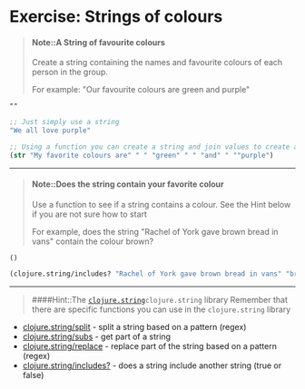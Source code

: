 # Exercise: Strings of colours

> #### Note::A String of favourite colours
> Create a string containing the names and favourite colours of each person in the group.
>
> For example: "Our favourite colours are green and purple"
```eval-clojure
""
```

<!--sec data-title="Reveal answer..." data-id="answer001" data-collapse=true ces-->

```clojure
;; Just simply use a string
"We all love purple"

;; Using a function you can create a string and join values to create a string
(str "My favorite colours are" " " "green" " " "and" " ""purple")
```

<!--endsec-->

------------------------------------------

> #### Note::Does the string contain your favorite colour
> Use a function to see if a string contains a colour.  See the Hint below if you are not sure how to start
>
> For example, does the string "Rachel of York gave brown bread in vans" contain the colour brown?
```eval-clojure
()
```

<!--sec data-title="Reveal answer..." data-id="answer002" data-collapse=true ces-->

```clojure
(clojure.string/includes? "Rachel of York gave brown bread in vans" "brown")
```
<!--endsec-->

------------------------------------------

> ####Hint::The [`clojure.string`](https://clojuredocs.org/clojure.string)`clojure.string` library
> Remember that there are specific functions you can use in the `clojure.string` library
* [clojure.string/split](https://clojuredocs.org/clojure.string/split) - split a string based on a pattern (regex)
* [clojure.string/subs](https://clojuredocs.org/clojure.core/subs) - get part of a string
* [clojure.string/replace](https://clojuredocs.org/clojure.string/replace) - replace part of the string based on a pattern (regex)
* [clojure.string/includes?](https://clojuredocs.org/clojure.string/includes_q) - does a string include another string (true or false)
